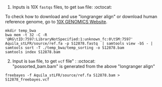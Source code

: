 1. Inputs is 10X `fastqs` files, to get `bam` file: :octocat: <br />

To check how to download and use "longranger align" or download human reference genome, go to <a href="https://support.10xgenomics.com/genome-exome/software/downloads/latest">10X GENOMICS Website</a>.
```
mkdir temp_bwa
bwa mem -t 32 -C -R '@RG\tID:7597:LibraryNotSpecified:1:unknown_fc:0\tSM:7597' Aquila_stLFR/source/ref.fa -p S12878.fastq  | samtools view -bS - | samtools sort -T ./temp_bwa/temp_sorting -o S12878.bam 
samtools index S12878.bam
```



2. Input is `bam` file, to get `vcf` file" : :octocat: <br />
"possorted_bam.bam" is generated from the above "longranger align"

```
freebayes -f Aquila_stLFR/source/ref.fa S12878.bam > S12878_freebayes.vcf 
```
